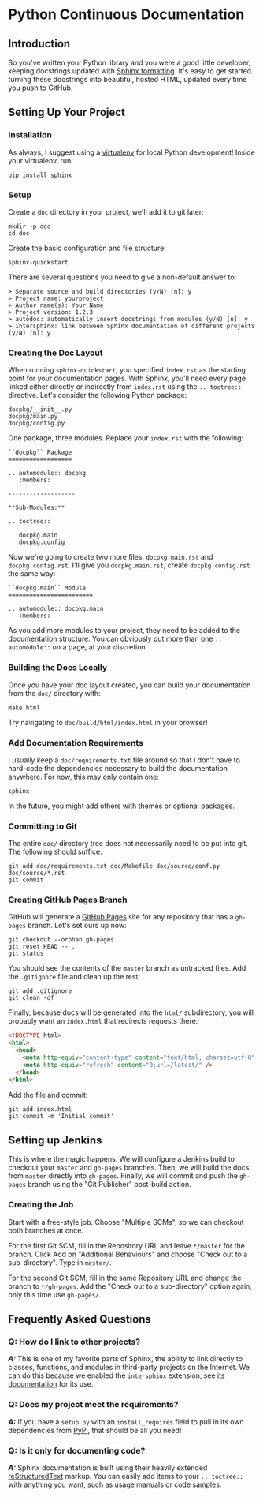 Python Continuous Documentation
===============================

## Introduction

So you've written your Python library and you were a good little developer,
keeping docstrings updated with [Sphinx formatting][1]. It's easy to get
started turning these docstrings into beautiful, hosted HTML, updated every
time you push to GitHub.

## Setting Up Your Project

### Installation

As always, I suggest using a [virtualenv][2] for local Python development!
Inside your virtualenv, run:

    pip install sphinx

### Setup

Create a `doc` directory in your project, we'll add it to git later:

    mkdir -p doc
    cd doc

Create the basic configuration and file structure:

    sphinx-quickstart

There are several questions you need to give a non-default answer to:

    > Separate source and build directories (y/N) [n]: y
    > Project name: yourproject
    > Author name(s): Your Name
    > Project version: 1.2.3
    > autodoc: automatically insert docstrings from modules (y/N) [n]: y
    > intersphinx: link between Sphinx documentation of different projects (y/N) [n]: y

### Creating the Doc Layout

When running `sphinx-quickstart`, you specified `index.rst` as the starting
point for your documentation pages. With Sphinx, you'll need every page linked
either directly or indirectly from `index.rst` using the `.. toctree::`
directive. Let's consider the following Python package:

    docpkg/__init__.py
    docpkg/main.py
    docpkg/config.py

One package, three modules. Replace your `index.rst` with the following:

    ``docpkg`` Package
    ==================

    .. automodule:: docpkg
       :members:

    -------------------

    **Sub-Modules:**

    .. toctree::

       docpkg.main
       docpkg.config

Now we're going to create two more files, `docpkg.main.rst` and
`docpkg.config.rst`.  I'll give you `docpkg.main.rst`, create
`docpkg.config.rst` the same way:

    ``docpkg.main`` Module
    ========================

    .. automodule:: docpkg.main
       :members:

As you add more modules to your project, they need to be added to the
documentation structure. You can obviously put more than one `.. automodule::`
on a page, at your discretion.

### Building the Docs Locally

Once you have your doc layout created, you can build your documentation from
the `doc/` directory with:

    make html

Try navigating to `doc/build/html/index.html` in your browser!

### Add Documentation Requirements

I usually keep a `doc/requirements.txt` file around so that I don't have to
hard-code the dependencies necessary to build the documentation anywhere. For
now, this may only contain one:

    sphinx

In the future, you might add others with themes or optional packages.

### Committing to Git

The entire `doc/` directory tree does not necessarily need to be put into git.
The following should suffice:

    git add doc/requirements.txt doc/Makefile doc/source/conf.py doc/source/*.rst
    git commit

### Creating GitHub Pages Branch

GitHub will generate a [GitHub Pages](https://pages.github.com/) site for any
repository that has a `gh-pages` branch. Let's set ours up now:

    git checkout --orphan gh-pages
    git reset HEAD -- .
    git status

You should see the contents of the `master` branch as untracked files. Add the
`.gitignore` file and clean up the rest:

    git add .gitignore
    git clean -df

Finally, because docs will be generated into the `html/` subdirectory, you will
probably want an `index.html` that redirects requests there:

```html
<!DOCTYPE html>
<html>
  <head>
    <meta http-equiv="content-type" content="text/html; charset=utf-8" />
    <meta http-equiv="refresh" content="0;url=/latest/" />
  </head>
</html>
```

Add the file and commit:

    git add index.html
    git commit -m 'Initial commit'

## Setting up Jenkins

This is where the magic happens. We will configure a Jenkins build to checkout
your `master` and `gh-pages` branches. Then, we will build the docs from
`master` directly into `gh-pages`. Finally, we will commit and push the
`gh-pages` branch using the "Git Publisher" post-build action.

### Creating the Job

Start with a free-style job. Choose "Multiple SCMs", so we can checkout both
branches at once.

For the first Git SCM, fill in the Repository URL and leave `*/master` for the
branch. Click Add on "Additional Behaviours" and choose "Check out to a
sub-directory". Type in `master/`.

For the second Git SCM, fill in the same Repository URL and change the branch
to `*/gh-pages`. Add the "Check out to a sub-directory" option again, only this
time use `gh-pages/`.

## Frequently Asked Questions

### Q: How do I link to other projects?

***A:*** This is one of my favorite parts of Sphinx, the ability to link
directly to classes, functions, and modules in third-party projects on the
Internet. We can do this because we enabled the `intersphinx` extension, see
[its documentation][3] for its use.

### Q: Does my project meet the requirements?

***A:*** If you have a `setup.py` with an `install_requires` field to pull in
its own dependencies from [PyPi][4], that should be all you need!

### Q: Is it only for documenting code?

***A:*** Sphinx documentation is built using their heavily extended
[reStructuredText][5] markup. You can easily add items to your
``.. toctree::`` with anything you want, such as usage manuals or code samples.

[1]: http://pythonhosted.org/an_example_pypi_project/sphinx.html#full-code-example
[2]: http://www.virtualenv.org/en/latest/
[3]: http://sphinx-doc.org/latest/ext/intersphinx.html
[4]: https://pypi.python.org/pypi
[5]: http://sphinx-doc.org/rest.html

